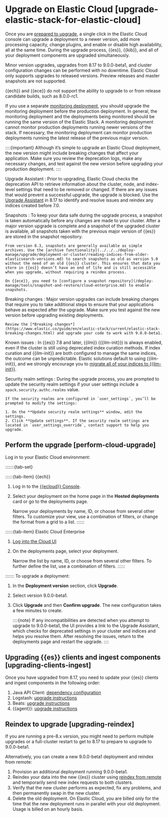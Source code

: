 # Upgrade on Elastic Cloud [upgrade-elastic-stack-for-elastic-cloud]

Once you are [prepared to upgrade](../../../deploy-manage/upgrade/deployment-or-cluster.md), a single click in the Elastic Cloud console can upgrade a deployment to a newer version, add more processing capacity, change plugins, and enable or disable high availability, all at the same time. During the upgrade process, {{es}}, {{kib}}, and all of your deployment components are upgraded simultaneously.

Minor version upgrades, upgrades from 8.17 to 9.0.0-beta1, and cluster configuration changes can be performed with no downtime. Elastic Cloud only supports upgrades to released versions. Preview releases and master snapshots are not supported.

{{ech}} and {{ece}} do not support the ability to upgrade to or from release candidate builds, such as 8.0.0-rc1.

If you use a separate [monitoring deployment](../../../deploy-manage/monitor/stack-monitoring/elastic-cloud-stack-monitoring.md), you should upgrade the monitoring deployment before the production deployment. In general, the monitoring deployment and the deployments being monitored should be running the same version of the Elastic Stack. A monitoring deployment cannot monitor production deployments running newer versions of the stack. If necessary, the monitoring deployment can monitor production deployments running the latest release of the previous major version.

::::{important} 
Although it’s simple to upgrade an Elastic Cloud deployment, the new version might include breaking changes that affect your application. Make sure you review the deprecation logs, make any necessary changes, and test against the new version before upgrading your production deployment.
::::


Upgrade Assistant
:   Prior to upgrading, Elastic Cloud checks the deprecation API to retrieve information about the cluster, node, and index-level settings that need to be removed or changed. If there are any issues that would prevent a successful upgrade, the upgrade is blocked. Use the [Upgrade Assistant](https://www.elastic.co/guide/en/kibana/8.17/upgrade-assistant.html) in 8.17 to identify and resolve issues and reindex any indices created before 7.0.

Snapshots
:   To keep your data safe during the upgrade process, a snapshot is taken automatically before any changes are made to your cluster. After a major version upgrade is complete and a snapshot of the upgraded cluster is available, all snapshots taken with the previous major version of {{es}} are stored in the snapshot repository.

    From version 8.3, snapshots are generally available as simple archives. Use the [archive functionality](../../../deploy-manage/upgrade/deployment-or-cluster/reading-indices-from-older-elasticsearch-versions.md) to search snapshots as old as version 5.0 without the need of an old {{es}} cluster. This ensures that data you store in {{es}} doesn’t have an end of life and is still accessible when you upgrade, without requiring a reindex process.

    On {{ece}}, you need to [configure a snapshot repository](/deploy-manage/tools/snapshot-and-restore/cloud-enterprise.md) to enable snapshots.


Breaking changes
:   Major version upgrades can include breaking changes that require you to take additional steps to ensure that your applications behave as expected after the upgrade. Make sure you test against the new version before upgrading existing deployments.

    Review the [*Breaking changes*](https://www.elastic.co/guide/en/elastic-stack/current/elastic-stack-breaking-changes.html) and upgrade your code to work with 9.0.0-beta1.


Known issues
:   In {{es}} 7.8 and later, {{ilm}} ({{ilm-init}}) is always enabled, even if the cluster is still using deprecated index curation methods. If index curation and {{ilm-init}} are both configured to manage the same indices, the outcome can be unpredictable. Elastic solutions default to using {{ilm-init}}, and we strongly encourage you to [migrate all of your indices to {{ilm-init}}](../../../manage-data/lifecycle/index-lifecycle-management.md).

Security realm settings
:   During the upgrade process, you are prompted to update the security realm settings if your user settings include a `xpack.security.authc.realms` value.

    If the security realms are configured in `user_settings`, you’ll be prompted to modify the settings:

    1. On the **Update security realm settings** window, edit the settings.
    2. Click **Update settings**. If the security realm settings are located in `user_settings_override`, contact support to help you upgrade.



## Perform the upgrade [perform-cloud-upgrade] 

Log in to your Elastic Cloud environment:

<style>
.tabs {
  width: 100%;
}
[role="tablist"] {
  margin: 0 0 -0.1em;
  overflow: visible;
}
[role="tab"] {
  position: relative;
  padding: 0.3em 0.5em 0.4em;
  border: 1px solid hsl(219, 1%, 72%);
  border-radius: 0.2em 0.2em 0 0;
  overflow: visible;
  font-family: inherit;
  font-size: inherit;
  background: hsl(220, 20%, 94%);
}
[role="tab"]:hover::before,
[role="tab"]:focus::before,
[role="tab"][aria-selected="true"]::before {
  position: absolute;
  bottom: 100%;
  right: -1px;
  left: -1px;
  border-radius: 0.2em 0.2em 0 0;
  border-top: 3px solid hsl(219, 1%, 72%);
  content: '';
}
[role="tab"][aria-selected="true"] {
  border-radius: 0;
  background: hsl(220, 43%, 99%);
  outline: 0;
}
[role="tab"][aria-selected="true"]:not(:focus):not(:hover)::before {
  border-top: 5px solid hsl(218, 96%, 48%);
}
[role="tab"][aria-selected="true"]::after {
  position: absolute;
  z-index: 3;
  bottom: -1px;
  right: 0;
  left: 0;
  height: 0.3em;
  background: hsl(220, 43%, 99%);
  box-shadow: none;
  content: '';
}
[role="tab"]:hover,
[role="tab"]:focus,
[role="tab"]:active {
  outline: 0;
  border-radius: 0;
  color: inherit;
}
[role="tab"]:hover::before,
[role="tab"]:focus::before {
  border-color: hsl(218, 96%, 48%);
}
[role="tabpanel"] {
  position: relative;
  z-index: 2;
  padding: 1em;
  border: 1px solid hsl(219, 1%, 72%);
  border-radius: 0 0.2em 0.2em 0.2em;
  box-shadow: 0 0 0.2em hsl(219, 1%, 72%);
  background: hsl(220, 43%, 99%);
  margin-bottom: 1em;
}
[role="tabpanel"] p {
  margin: 0;
}
[role="tabpanel"] * + p {
  margin-top: 1em;
}
</style>
<script>
window.addEventListener("DOMContentLoaded", () => {
  const tabs = document.querySelectorAll('[role="tab"]');
  const tabList = document.querySelector('[role="tablist"]');
  // Add a click event handler to each tab
  tabs.forEach(tab => {
    tab.addEventListener("click", changeTabs);
  });
  // Enable arrow navigation between tabs in the tab list
  let tabFocus = 0;
  tabList.addEventListener("keydown", e => {
    // Move right
    if (e.keyCode === 39 || e.keyCode === 37) {
      tabs[tabFocus].setAttribute("tabindex", -1);
      if (e.keyCode === 39) {
        tabFocus++;
        // If we're at the end, go to the start
        if (tabFocus >= tabs.length) {
          tabFocus = 0;
        }
        // Move left
      } else if (e.keyCode === 37) {
        tabFocus--;
        // If we're at the start, move to the end
        if (tabFocus < 0) {
          tabFocus = tabs.length - 1;
        }
      }
      tabs[tabFocus].setAttribute("tabindex", 0);
      tabs[tabFocus].focus();
    }
  });
});
function setActiveTab(target) {
  const parent = target.parentNode;
  const grandparent = parent.parentNode;
  // console.log(grandparent);
  // Remove all current selected tabs
  parent
    .querySelectorAll('[aria-selected="true"]')
    .forEach(t => t.setAttribute("aria-selected", false));
  // Set this tab as selected
  target.setAttribute("aria-selected", true);
  // Hide all tab panels
  grandparent
    .querySelectorAll('[role="tabpanel"]')
    .forEach(p => p.setAttribute("hidden", true));
  // Show the selected panel
  grandparent.parentNode
    .querySelector(`#${target.getAttribute("aria-controls")}`)
    .removeAttribute("hidden");
}
function changeTabs(e) {
  // get the containing list of the tab that was just clicked
  const tabList = e.target.parentNode;

  // get all of the sibling tabs
  const buttons = Array.apply(null, tabList.querySelectorAll('button'));

  // loop over the siblings to discover which index thje clicked one was
  const { index } = buttons.reduce(({ found, index }, button) => {
    if (!found && buttons[index] === e.target) {
      return { found: true, index };
    } else if (!found) {
      return { found, index: index + 1 };
    } else {
      return { found, index };
    }
  }, { found: false, index: 0 });

  // get the tab container
  const container = tabList.parentNode;
  // read the data-tab-group value from the container, e.g. "os"
  const { tabGroup } = container.dataset;
  // get a list of all the tab groups that match this value on the page
  const groups = document.querySelectorAll('[data-tab-group=' + tabGroup + ']');

  // for each of the found tab groups, find the tab button at the previously discovered index and select it for each group
  groups.forEach((group) => {
    const target = group.querySelectorAll('button')[index];
    setActiveTab(target);
  });
}
</script>
:::::::{tab-set}

::::::{tab-item} {{ech}}
1. Log in to the [{{ecloud}} Console](https://cloud.elastic.co/?page=docs&placement=docs-body).
2. Select your deployment on the home page in the **Hosted deployments** card or go to the deployments page.

    Narrow your deployments by name, ID, or choose from several other filters. To customize your view, use a combination of filters, or change the format from a grid to a list.
::::::

::::::{tab-item} Elastic Cloud Enterprise
1. [Log into the Cloud UI](/deploy-manage/deploy/cloud-enterprise/log-into-cloud-ui.md)
2. On the deployments page, select your deployment.

    Narrow the list by name, ID, or choose from several other filters. To further define the list, use a combination of filters.
::::::

:::::::
To upgrade a deployment:

1. In the **Deployment version** section, click **Upgrade**.
2. Select version 9.0.0-beta1.
3. Click **Upgrade** and then **Confirm upgrade**. The new configuration takes a few minutes to create.

    ::::{note} 
    If any incompatibilities are detected when you attempt to upgrade to 9.0.0-beta1, the UI provides a link to the Upgrade Assistant, which checks for deprecated settings in your cluster and indices and helps you resolve them. After resolving the issues, return to the deployments page and restart the upgrade.
    ::::



## Upgrading {{es}} clients and ingest components [upgrading-clients-ingest] 

Once you have upgraded from 8.17, you need to update your {{es}} clients and ingest components in the following order:

1. Java API Client: [dependency configuration](asciidocalypse://docs/elasticsearch-java/docs/reference/installation.md#maven)
2. Logstash: [upgrade instructions](asciidocalypse://docs/logstash/docs/reference/upgrading-logstash.md)
3. Beats: [upgrade instructions](asciidocalypse://docs/beats/docs/reference/libbeat/upgrading.md)
4. {{agent}}: [upgrade instructions](asciidocalypse://docs/docs-content/docs/reference/ingestion-tools/fleet/upgrade-elastic-agent.md)


## Reindex to upgrade [upgrading-reindex] 

If you are running a pre-8.x version, you might need to perform multiple upgrades or a full-cluster restart to get to 8.17 to prepare to upgrade to 9.0.0-beta1.

Alternatively, you can create a new 9.0.0-beta1 deployment and reindex from remote:

1. Provision an additional deployment running 9.0.0-beta1.
2. Reindex your data into the new {{es}} cluster using [reindex from remote](https://www.elastic.co/docs/api/doc/elasticsearch/operation/operation-reindex) and temporarily send new index requests to both clusters.
3. Verify that the new cluster performs as expected, fix any problems, and then permanently swap in the new cluster.
4. Delete the old deployment. On Elastic Cloud, you are billed only for the time that the new deployment runs in parallel with your old deployment. Usage is billed on an hourly basis.

